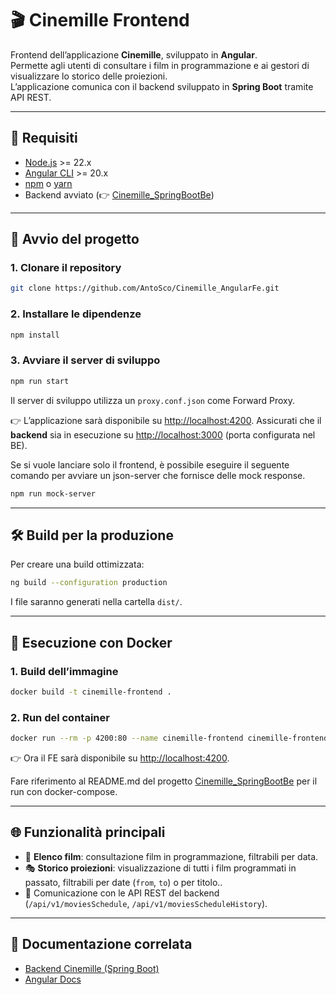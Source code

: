 # 🎬 Cinemille Frontend

Frontend dell’applicazione **Cinemille**, sviluppato in **Angular**.  
Permette agli utenti di consultare i film in programmazione e ai gestori di visualizzare lo storico delle proiezioni.  
L’applicazione comunica con il backend sviluppato in **Spring Boot** tramite API REST.

---

## 📌 Requisiti

- [Node.js](https://nodejs.org/) >= 22.x
- [Angular CLI](https://angular.io/cli) >= 20.x
- [npm](https://www.npmjs.com/) o [yarn](https://yarnpkg.com/)
- Backend avviato (👉 [Cinemille_SpringBootBe](https://github.com/AntoSco/Cinemille_SpringBootBe))

---

## 🚀 Avvio del progetto

### 1. Clonare il repository
```bash
git clone https://github.com/AntoSco/Cinemille_AngularFe.git
````

### 2. Installare le dipendenze

```bash
npm install
```

### 3. Avviare il server di sviluppo

```bash
npm run start
```
Il server di sviluppo utilizza un `proxy.conf.json` come Forward Proxy.

👉 L’applicazione sarà disponibile su [http://localhost:4200](http://localhost:4200).
Assicurati che il **backend** sia in esecuzione su [http://localhost:3000](http://localhost:3000) (porta configurata nel BE).

Se si vuole lanciare solo il frontend, è possibile eseguire il seguente comando per avviare un json-server che fornisce delle mock response.
```bash
npm run mock-server
```

---

## 🛠️ Build per la produzione

Per creare una build ottimizzata:

```bash
ng build --configuration production
```

I file saranno generati nella cartella `dist/`.

---

## 🐳 Esecuzione con Docker

### 1. Build dell’immagine

```bash
docker build -t cinemille-frontend .
```

### 2. Run del container

```bash
docker run --rm -p 4200:80 --name cinemille-frontend cinemille-frontend
```

👉 Ora il FE sarà disponibile su [http://localhost:4200](http://localhost:4200).

Fare riferimento al README.md del progetto  [Cinemille_SpringBootBe](https://github.com/AntoSco/Cinemille_SpringBootBe) per il run con docker-compose.

---

## 🌐 Funzionalità principali

* 📅 **Elenco film**: consultazione film in programmazione, filtrabili per data.
* 🎭 **Storico proiezioni**: visualizzazione di tutti i film programmati in passato, filtrabili per date (`from`, `to`) o per titolo..
* 🔗 Comunicazione con le API REST del backend (`/api/v1/moviesSchedule`, `/api/v1/moviesScheduleHistory`).

---

## 📖 Documentazione correlata

* [Backend Cinemille (Spring Boot)](https://github.com/AntoSco/Cinemille_SpringBootBe)
* [Angular Docs](https://angular.io/docs)
